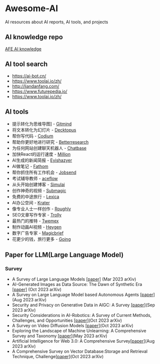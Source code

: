 # Awesome-AI
AI resources about AI reports, AI tools, and projects

## AI knowledge repo
[AFE AI knowledge](https://khc96i8pgh.feishu.cn/wiki/E4JEw3kWBiBnQJku8pjc7YfTnUc?from=from_copylink)

## AI tool search
- https://ai-bot.cn/
- https://www.toolai.io/zh/
- http://liandanfang.com/
- https://www.futurepedia.io/
- https://www.toolai.io/zh/

## AI tools
- 提示转化为思维导图] - [Gitmind](Gitmind.com)
- 将文本转化为幻灯片 - [Decktopus](Decktopus.com)
- 帮你写代码 - [Codium](Codium.ai)
- 帮助你更好地进行研究 - [Betterresearch](Betterresearch.com)
- 为任何网站创建聊天机器人 - [Chatbase](Chatbase.co)
- 加快React的运行速度 - [Million](Million.dev)
- AI生成的新闻简报 - [Eyishazyer](Eyishazyer.com)
- AI做笔记 - [Fathom](Fathom.video)
- 帮你抓住所有工作机会 - [Jobsend](Jobsend.fyi)
- 考试辅导教师 - [aceflow](Study.aceflow.org)
- 从头开始创建博客 - [Simulai](Simulai.co)
- 创作神奇的视频 - [Submagic](Submagic.co)
- 免费的中途旅行 - [Lexica](Lexica.art)
- AI办公空间 - [Krater](Krater.ai)
- 像专业人士一样创作 - [Roughly](Roughly.app)
- SEO文章写作专家 - [Trolly](Trolly.ai)
- 最热门的推特 - [Twemex](Twemex.app)
- 制作动画AI视频 - [Heygen](Heygen.com)
- 数字广告专家 - [Magicbrief](Magicbrief.com)
- 花更少的钱，旅行更多 - [Going](Going.com)

## Paper for LLM(Large Language Model)
### Survey
- A Survey of Large Language Models [[paper]](https://arxiv.org/abs/2303.18223) (Mar 2023 arXiv)
- AI-Generated Images as Data Source: The Dawn of Synthetic Era [[paper]](https://arxiv.org/abs/2310.01830) (Oct 2023 arXiv)
- A Survey on Large Language Model based Autonomous Agents [[paper]](https://arxiv.org/abs/2308.11432)(Aug 2023 arXiv)
- Security and Privacy on Generative Data in AIGC: A Survey [[paper]](https://arxiv.org/abs/2309.09435)(Sep 2023 arXiv)
- Security Considerations in AI-Robotics: A Survey of Current Methods, Challenges, and Opportunities [[paper]](https://arxiv.org/abs/2310.08565)(Oct 2023 arXiv)
- A Survey on Video Diffusion Models [[paper]](https://arxiv.org/abs/2310.10647)(Oct 2023 arXiv)
- Exploring the Landscape of Machine Unlearning: A Comprehensive Survey and Taxonomy [[paper]](https://arxiv.org/abs/2305.06360)(May 2023 arXiv)
- Artificial Intelligence for Web 3.0: A Comprehensive Survey[[paper]](https://arxiv.org/abs/2309.09972)(Aug 2023 arXiv)
- A Comprehensive Survey on Vector Database:Storage and Retrieval Technique, Challenge[[paper]](https://arxiv.org/abs/2310.11703)(Oct 2023 arXiv)

  
